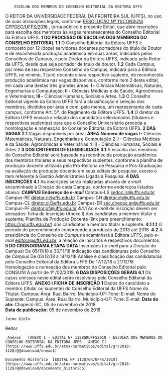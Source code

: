         ESCOLHA DOS MEMBROS DO CONSELHO EDITORIAL DA EDITORA UFFS  

 O REITOR DA UNIVERSIDADE FEDERAL DA FRONTEIRA SUL (UFFS), no uso de suas atribuições legais, conforme [RESOLUÇÃO Nº 11/CONSUNI CPPGEC/UFFS/2016](https://www.uffs.edu.br/atos-normativos/resolucao/consunicppgec/2016-0011)  , torna público o presente Edital, que abre inscrições para escolha dos membros às vagas remanescentes do Conselho Editorial da Editora UFFS.  **1 DO PROCESSO DE ESCOLHA DOS MEMBROS DO CONSELHO EDITORIAL**  **1.1** O Conselho Editorial da Editora UFFS é composto por 12 (doze) servidores docentes portadores do título de Doutor e de reconhecida produção acadêmica em suas áreas, indicados pelos Conselhos de Campus, e pelo Diretor da Editora UFFS, indicado pelo Reitor da UFFS, desde que seja portador de título de doutor. **1.2** Cada Campus, por meio de seu respectivo Conselho de Campus, indicará para a Editora UFFS, no mínimo, 1 (um) docente e seu respectivo suplente, de reconhecida produção acadêmica nas vagas disponíveis, conforme item 2 deste edital, em cada uma destas três grandes áreas: **I -** Ciências Matemáticas, Naturais, Engenharias e Computação; **II -** Ciências Médicas e da Saúde, Agronômicas e Veterinárias; **III -** Ciências Humanas, Sociais e Artes. **1.3** O Conselho Editorial vigente da Editora UFFS fará a classificação e seleção dos membros, divididos por área e com, pelo menos, um representante de cada campus, conforme Art. 5º. do Regimento da Editora UFFS. **1.4** O diretor da Editora UFFS enviará a relação dos candidatos selecionados (titulares e respectivos suplentes) para que o Conselho Universitário proceda a homologação e nomeação do Conselho Editorial da Editora UFFS.  **2 DAS VAGAS**  **2.1** Vagas disponíveis por área:     **ÁREA**    **Número de vagas**      I- Ciências Matemáticas, Naturais, Engenharias e Computação   2     II - Ciências Médicas e da Saúde, Agronômicas e Veterinárias   4     III - Ciências Humanas, Sociais e Artes   2      **3 DOS CRITÉRIOS DE ELEGIBILIDADE**  **3.1** A escolha dos membros do Conselho Editorial será baseada na reconhecida produção acadêmica dos membros titulares e seus respectivos suplentes, conforme a planilha de produção docente utilizada pela Pró-Reitoria de Pesquisa e Pós-Graduação na avaliação da produção docente em seus editais de pesquisa, exceto o item referente à Gestão Administrativa Ligada à Pesquisa.  **4 DAS INSCRIÇÕES**  **4.1** As inscrições serão realizadas através de *e-mail* encaminhado à Direção de cada Campus, conforme endereços listados abaixo:      ***CAMPUS***    **Endereço de *e-mail***      Campus-LS   sedoc.ls@uffs.edu.br     Campus-RE   diretor.rl@uffs.edu.br     Campus-CH   diretor.ch@uffs.edu.br     Campus-CL   diretor.cl@uffs.edu.br     Campus-ER   sec.direcao.er@uffs.edu.br     Campus-PF   diretor.pf@uffs.edu.br     **4.1.1** Ao *e-mail* de inscrição devem ser anexados: ficha de inscrição (Anexo I) dos candidatos a membro titular e suplente; Planilha de Produção Docente (link para preenchimento: https://pd.uffs.edu.br/) dos candidatos a membro titular e suplente. **4.1.1.1** O período de preenchimento compreende a produção de 2013 até 2018. **4.2** A presidência do Conselho de *Campus* encaminhará à Editora UFFS, pelo *e-mail* editora@uffs.edu.br, a relação de inscritos e respectivos documentos.  **5 DO CRONOGRAMA**      **ETAPA**    **DATA**      Inscrições ( *e-mail* para a Direção do Campus)   De 05/11/18 a 30/11/18     Indicação das candidaturas pelo Conselho de *Campus*    De 03/12/18 a 14/12/18     Análise e classificação das candidaturas pelo Conselho Editorial da Editora UFFS   De 17/12/18 a 21/12/18     Homologação e nomeação dos membros do Conselho Editorial pelo CONSUNI   A partir de 1º /02/2019.      **6 DAS DISPOSIÇÕES GERAIS**  **6.1** Os casos omissos neste edital serão resolvidos pelo Conselho Editorial da Editora UFFS.   **ANEXO I**   **FICHA DE INSCRIÇÃO**   **1** Dados do candidato a membro (titular ou suplente) do Conselho Editorial da UFFS     Nome do Titular:     Campus:     Área:     Rua:   Bairro:     Município-UF:     Fone:   E-mail:           Nome do Suplente:     Campus:     Área:     Rua:   Bairro:     Município-UF:     Fone:   E-mail:          **Data do ato:** Chapecó-SC, 05 de novembro de 2018.   
 **Data de publicação:**  05 de novembro de 2018. 

    Jaime Giolo   
 Reitor 

     Anexos   [ANEXO I - EDITAL Nº 1128GRUFFS2018 - ESCOLHA DOS MEMBROS DO CONSELHO EDITORIAL DA EDITORA UFFS - ANEXO I](https://www.uffs.edu.br/atos-normativos/edital/gr/2018-1128/@@download/anexo1)  

    Documento Histórico  [EDITAL Nº 1128/GR/UFFS/2018](https://www.uffs.edu.br/atos-normativos/edital/gr/2018-1128/@@download/documento_historico)     
      